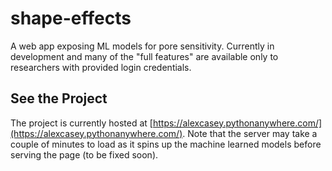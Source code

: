 # shape-effects
A web app exposing ML models for pore sensitivity. Currently in development and many of the "full features" are available only to researchers with provided login credentials.

## See the Project
The project is currently hosted at [https://alexcasey.pythonanywhere.com/](https://alexcasey.pythonanywhere.com/). Note that the server may take a couple of minutes to load as it spins up the machine learned models before serving the page (to be fixed soon).
